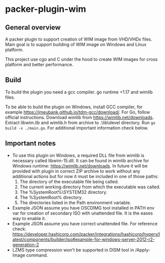 # packer-plugin-wim

## General overview

A packer plugin to support creation of WIM image from VHD/VHDx files. Main goal is to support building of WIM image on Windows and Linux platform.

This project use cgo and C under the hood to create WIM images for cross platform and better performance.

## Build

To build the plugin you need a gcc compiler. go runtime +1.17 and wimlib files.

To be able to build the plugin on Windows, install GCC compiler, for example  https://jmeubank.github.io/tdm-gcc/download/. For Go, follow official instructions. Download wimlib from https://wimlib.net/downloads. Extract libwim.lib and wimlib.h from archive to .\lib\devel directory. Run `go build -x ./main.go`. For additional important information check below.

## Important notes

- To use this plugin on Windows, a required DLL file from wimlib is necessary called libwim-15.dll. It can be found in wimlib archive for Windows runtime: https://wimlib.net/downloads. In future it will be provided with plugin in correct ZIP archive to work without any additional actions but for now it must be included in one of those paths:
    1) The directory of the executable file being called.
    2) The current working directory from which the executable was called.
    3) The %SystemRoot%\SYSTEM32 directory.
    4) The %SystemRoot% directory.
    5) The directories listed in the Path environment variable.
- Example JSON assume you have OSCDIMG tool installed in PATH env var for creation of secondary ISO with unattended file. It is the eases way to enable it.
- Example JSON assume you have correct unattended file. For reference check: https://developer.hashicorp.com/packer/integrations/hashicorp/hyperv/latest/components/builder/iso#example-for-windows-server-2012-r2-generation-2
- LZMS type compression won't be supported in DISM tool in /Apply-Image command.
